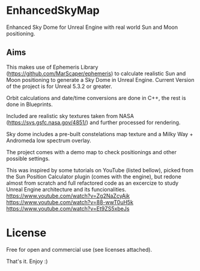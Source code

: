 # EnhancedSkyMap
Enhanced Sky Dome for Unreal Engine with real world Sun and Moon positioning.

## Aims
This makes use of Ephemeris Library (https://github.com/MarScaper/ephemeris) to calculate realistic Sun and Moon positioning to generate a Sky Dome in Unreal Engine.
Current Version of the project is for Unreal 5.3.2 or greater.

Orbit calculations and date/time conversions are done in C++, the rest is done in Blueprints.

Included are realistic sky textures taken from NASA (https://svs.gsfc.nasa.gov/4851/) and further processed for rendering.

Sky dome includes a pre-built constelations map texture and a Milky Way + Andromeda low spectrum overlay.

The project comes with a demo map to check positionings and other possible settings.

This was inspired by some tutorials on YouTube (listed bellow), picked from the Sun Position Calculator plugin (comes with the engine), but redone almost from scratch and full refactored code as an excercize to study Unreal Engine architecture and its funcionalities.
<br>https://www.youtube.com/watch?v=Zg2NaZcyAjk
<br>https://www.youtube.com/watch?v=88-wwT0uH5k
<br>https://www.youtube.com/watch?v=Et9ZS5xbeJs


# License
Free for open and commercial use (see licenses attached).

That's it.
Enjoy :)
